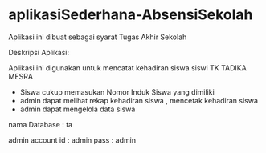 # aplikasiSederhana-AbsensiSekolah
Aplikasi ini dibuat sebagai syarat Tugas Akhir Sekolah

Deskripsi Aplikasi:

Aplikasi ini digunakan untuk mencatat kehadiran siswa siswi TK TADIKA MESRA
- Siswa cukup memasukan Nomor Induk Siswa yang dimiliki 
- admin dapat melihat rekap kehadiran siswa , mencetak kehadiran siswa
- admin dapat mengelola data siswa

nama Database : ta

admin account
id : admin
pass : admin
